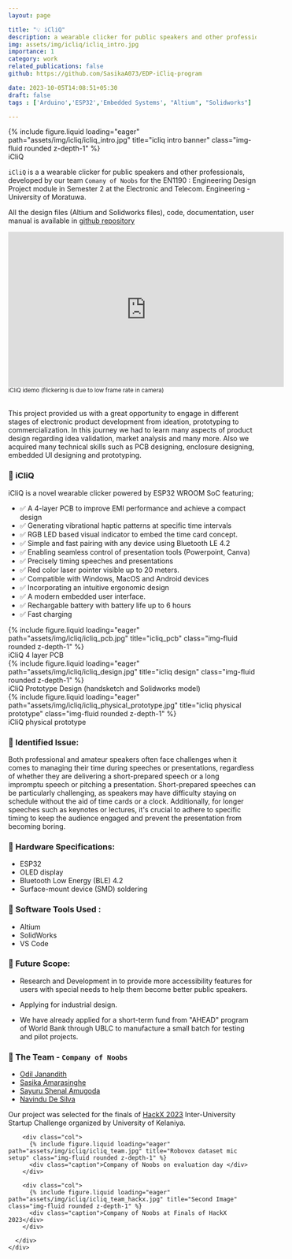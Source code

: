 ```yaml
---
layout: page

title: "💡 iCliQ"
description: a wearable clicker for public speakers and other professionals 
img: assets/img/icliq/icliq_intro.jpg
importance: 1
category: work
related_publications: false
github: https://github.com/SasikaA073/EDP-iCliq-program

date: 2023-10-05T14:08:51+05:30
draft: false
tags : ['Arduino','ESP32','Embedded Systems', "Altium", "Solidworks"]

---
```

<div class="row">
    <div class="">
        {% include figure.liquid loading="eager" path="assets/img/icliq/icliq_intro.jpg" title="icliq intro banner" class="img-fluid rounded z-depth-1" %}
    </div>
</div>
<div class="caption">
    iCliQ  
</div>

`iCliQ` is a a wearable clicker for public speakers and other professionals, developed by our team `Comany of Noobs` for the EN1190 : Engineering Design Project module in Semester 2 at the Electronic and Telecom. Engineering - University of Moratuwa.

All the design files (Altium and Solidworks files), code, documentation, user manual is available in [github repository](https://github.com/SasikaA073/EDP-iCliq-program)

<div class="row">
    <div ><center>
        <iframe width="560" height="315" src="https://www.youtube.com/embed/_72fhzobwvY?si=W7aJNdSeDbzSfOqW" title="YouTube video player" frameborder="0" allow="accelerometer; autoplay; clipboard-write; encrypted-media; gyroscope; picture-in-picture; web-share" referrerpolicy="strict-origin-when-cross-origin" allowfullscreen></iframe>
        </center>
    </div>
</div>
<div style="font-size: smaller;">
    iCliQ idemo (flickering is due to low frame rate in camera)
</div>

<br>

This project provided us with a great opportunity to engage in different stages of electronic product development from ideation, prototyping to commercialization. In this journey we had to learn many aspects of product design regarding idea validation, market analysis and many more. Also we acquired many technical skills such as PCB designing, enclosure designing, embedded UI designing and prototyping. 

### 🔆 iCliQ

iCliQ is a novel wearable clicker powered by ESP32 WROOM SoC featuring;

- ✅ A 4-layer PCB to improve EMI performance and achieve a compact design
- ✅ Generating vibrational haptic patterns at specific time intervals 
- ✅ RGB LED based visual indicator to embed the time card concept.
- ✅ Simple and fast pairing with any device using Bluetooth LE 4.2 
- ✅ Enabling seamless control of presentation tools (Powerpoint, Canva)
- ✅ Precisely timing speeches and presentations
- ✅ Red color laser pointer visible up to 20 meters.
- ✅ Compatible with Windows, MacOS and Android devices 
- ✅ Incorporating an intuitive ergonomic design 
- ✅ A modern embedded user interface.
- ✅ Rechargable battery with battery life up to 6 hours 
- ✅ Fast charging

<div class="row">
    <div class="">
        {% include figure.liquid loading="eager" path="assets/img/icliq/icliq_pcb.jpg" title="icliq_pcb" class="img-fluid rounded z-depth-1" %}
    </div>
</div>
<div class="caption">
    iCliQ 4 layer PCB 
</div>

<div class="row">
    <div class="">
        {% include figure.liquid loading="eager" path="assets/img/icliq/icliq_design.jpg" title="icliq design" class="img-fluid rounded z-depth-1" %}
    </div>
</div>
<div class="caption">
    iCliQ Prototype Design (handsketch and Solidworks model)
</div>

<div class="row">
    <div class="">
        {% include figure.liquid loading="eager" path="assets/img/icliq/icliq_physical_prototype.jpg" title="icliq physical prototype" class="img-fluid rounded z-depth-1" %}
    </div>
</div>
<div class="caption">
    iCliQ physical prototype
</div>

### 🔆 Identified Issue:

Both professional and amateur speakers often face challenges when it comes to managing their time during speeches or presentations, regardless of whether they are delivering a short-prepared speech or a long impromptu speech or pitching a presentation. Short-prepared speeches can be particularly challenging, as speakers may have difficulty staying on schedule without the aid of time cards or a clock. Additionally, for longer speeches such as keynotes or lectures, it's crucial to adhere to specific timing to keep the audience engaged and prevent the presentation from becoming boring.

### 🔆 Hardware Specifications:

- ESP32
- OLED display
- Bluetooth Low Energy (BLE) 4.2
- Surface-mount device (SMD) soldering

### 🔆 Software Tools Used :

- Altium
- SolidWorks
- VS Code

### 🔆 Future Scope:

- Research and Development in to provide more accessibility features for users with special needs to help them become better public speakers.

- Applying for industrial design.

- We have already applied for a short-term fund from "AHEAD" program of World Bank through UBLC to manufacture a small batch for testing and pilot projects.

### 🔆 The Team - `Company of Noobs`

- [Odil Janandith](https://lk.linkedin.com/in/odil-janandith-940a63166)
- [Sasika Amarasinghe](https://lk.linkedin.com/in/sasika-amarasinghe)
- [Sayuru Shenal Amugoda](https://lk.linkedin.com/in/sayuru-amugoda-289626276)
- [Navindu De Silva](https://lk.linkedin.com/in/navindu-de-silva-6b0b7b219)


Our project was selected for the finals of [HackX 2023](https://www.hackx.lk/)  Inter-University Startup Challenge organized by University of Kelaniya. 

<div class="container">
  <div class="row">
    <div class="col-sm">
      <div class="row">

        <div class="col">
          {% include figure.liquid loading="eager" path="assets/img/icliq/icliq_team.jpg" title="Robovox dataset mic setup" class="img-fluid rounded z-depth-1" %}
          <div class="caption">Company of Noobs on evaluation day </div>
        </div>

        <div class="col">
          {% include figure.liquid loading="eager" path="assets/img/icliq/icliq_team_hackx.jpg" title="Second Image" class="img-fluid rounded z-depth-1" %}
          <div class="caption">Company of Noobs at Finals of HackX 2023</div>
        </div>

      </div>
    </div>
  </div>
</div>
